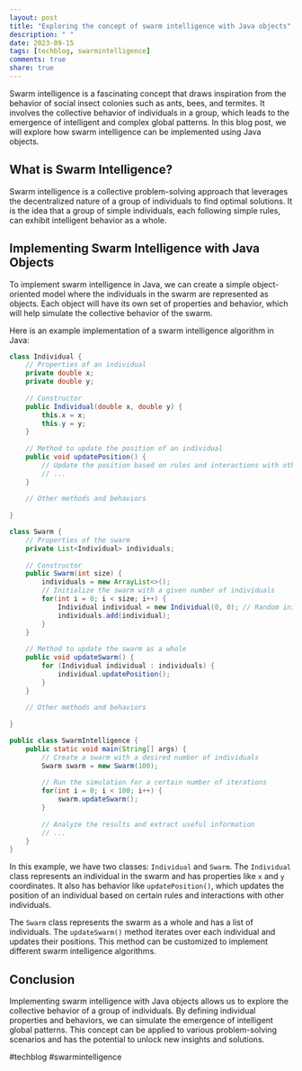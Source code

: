 ```yaml
---
layout: post
title: "Exploring the concept of swarm intelligence with Java objects"
description: " "
date: 2023-09-15
tags: [techblog, swarmintelligence]
comments: true
share: true
---
```


Swarm intelligence is a fascinating concept that draws inspiration from the behavior of social insect colonies such as ants, bees, and termites. It involves the collective behavior of individuals in a group, which leads to the emergence of intelligent and complex global patterns. In this blog post, we will explore how swarm intelligence can be implemented using Java objects.

## What is Swarm Intelligence?

Swarm intelligence is a collective problem-solving approach that leverages the decentralized nature of a group of individuals to find optimal solutions. It is the idea that a group of simple individuals, each following simple rules, can exhibit intelligent behavior as a whole.

## Implementing Swarm Intelligence with Java Objects

To implement swarm intelligence in Java, we can create a simple object-oriented model where the individuals in the swarm are represented as objects. Each object will have its own set of properties and behavior, which will help simulate the collective behavior of the swarm.

Here is an example implementation of a swarm intelligence algorithm in Java:

```java
class Individual {
    // Properties of an individual
    private double x;
    private double y;
    
    // Constructor
    public Individual(double x, double y) {
        this.x = x;
        this.y = y;
    }
    
    // Method to update the position of an individual
    public void updatePosition() {
        // Update the position based on rules and interactions with other individuals
        // ...
    }
    
    // Other methods and behaviors
    
}

class Swarm {
    // Properties of the swarm
    private List<Individual> individuals;
    
    // Constructor
    public Swarm(int size) {
        individuals = new ArrayList<>();
        // Initialize the swarm with a given number of individuals
        for(int i = 0; i < size; i++) {
            Individual individual = new Individual(0, 0); // Random initial position
            individuals.add(individual);
        }
    }
    
    // Method to update the swarm as a whole
    public void updateSwarm() {
        for (Individual individual : individuals) {
            individual.updatePosition();
        }
    }
    
    // Other methods and behaviors
    
}

public class SwarmIntelligence {
    public static void main(String[] args) {
        // Create a swarm with a desired number of individuals
        Swarm swarm = new Swarm(100);
        
        // Run the simulation for a certain number of iterations
        for(int i = 0; i < 100; i++) {
            swarm.updateSwarm();
        }
        
        // Analyze the results and extract useful information
        // ...
    }
}
```

In this example, we have two classes: `Individual` and `Swarm`. The `Individual` class represents an individual in the swarm and has properties like `x` and `y` coordinates. It also has behavior like `updatePosition()`, which updates the position of an individual based on certain rules and interactions with other individuals.

The `Swarm` class represents the swarm as a whole and has a list of individuals. The `updateSwarm()` method iterates over each individual and updates their positions. This method can be customized to implement different swarm intelligence algorithms.

## Conclusion

Implementing swarm intelligence with Java objects allows us to explore the collective behavior of a group of individuals. By defining individual properties and behaviors, we can simulate the emergence of intelligent global patterns. This concept can be applied to various problem-solving scenarios and has the potential to unlock new insights and solutions.

#techblog #swarmintelligence